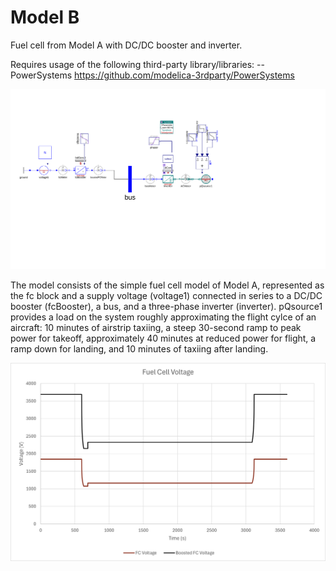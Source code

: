 # Model B

Fuel cell from Model A with DC/DC booster and inverter.

Requires usage of the following third-party library/libraries: --PowerSystems https://github.com/modelica-3rdparty/PowerSystems

![Model B Overview](media/hybridFC_v001.svg)

The model consists of the simple fuel cell model of Model A, represented as the fc block and a supply voltage (voltage1) connected in series to a DC/DC booster (fcBooster), a bus, and a three-phase inverter (inverter).  pQsource1 provides a load on the system roughly approximating the flight cylce of an aircraft: 10 minutes of airstrip taxiing, a steep 30-second ramp to peak power for takeoff, approximately 40 minutes at reduced power for flight, a ramp down for landing, and 10 minutes of taxiing after landing.

![Model B Fuel Cell Current (boosted and unboosted)](media/FCVoltage.png)
